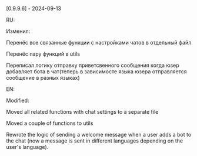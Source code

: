 [0.9.9.6] - 2024-09-13

RU:

Изменил:

Перенёс все связанные функции с настройками чатов в отдельный файл

Перенёс пару функций в utils

Переписал логику отправку приветсвенного сообщения когда юзер добавляет бота в чат(теперь в зависимосте языка юзера отправляется сообщение в разных языках)

EN:

Modified:

Moved all related functions with chat settings to a separate file

Moved a couple of functions to utils

Rewrote the logic of sending a welcome message when a user adds a bot to the chat (now a message is sent in different languages depending on the user's language).
